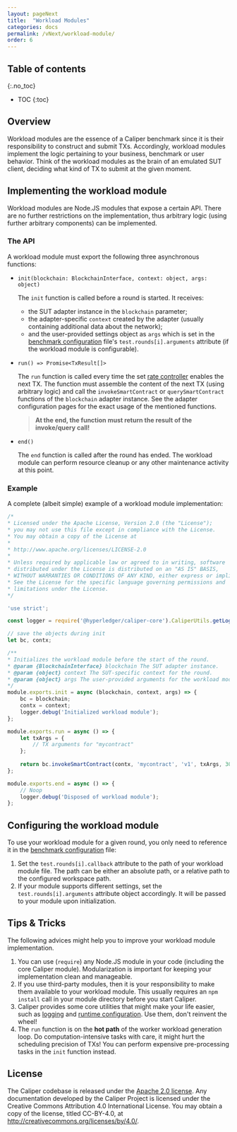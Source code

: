 ```yaml
---
layout: pageNext
title:  "Workload Modules"
categories: docs
permalink: /vNext/workload-module/
order: 6
---
```


## Table of contents
{:.no_toc}

- TOC
{:toc}

## Overview

Workload modules are the essence of a Caliper benchmark since it is their responsibility to construct and submit TXs. Accordingly, workload modules implement the logic pertaining to your business, benchmark or user behavior. Think of the workload modules as the brain of an emulated SUT client, deciding what kind of TX to submit at the given moment.

## Implementing the workload module

Workload modules are Node.JS modules that expose a certain API. There are no further restrictions on the implementation, thus arbitrary logic (using further arbitrary components) can be implemented.

### The API

A workload module must export the following three asynchronous functions:

* `init(blockchain: BlockchainInterface, context: object, args: object)`
  
  The `init` function is called before a round is started. It receives:
  * the SUT adapter instance in the `blockchain` parameter;
  * the adapter-specific `context` created by the adapter (usually containing additional data about the network);
  * and the user-provided settings object as `args` which is set in the [benchmark configuration](./BenchmarkConfiguration.md#benchmark-test-settings) file's `test.rounds[i].arguments` attribute (if the workload module is configurable).
* `run() => Promise<TxResult[]>`

  The `run` function is called every time the set [rate controller](./Rate_Controllers.md) enables the next TX. The function must assemble the content of the next TX (using arbitrary logic) and call the `invokeSmartContract` or `querySmartContract` functions of the `blockchain` adapter instance. See the adapter configuration pages for the exact usage of the mentioned functions.
  > __At the end, the function must return the result of the invoke/query call!__
* `end()`

  The `end` function is called after the round has ended. The workload module can perform resource cleanup or any other maintenance activity at this point.

### Example

A complete (albeit simple) example of a workload module implementation:

```js
/*
* Licensed under the Apache License, Version 2.0 (the "License");
* you may not use this file except in compliance with the License.
* You may obtain a copy of the License at
*
* http://www.apache.org/licenses/LICENSE-2.0
*
* Unless required by applicable law or agreed to in writing, software
* distributed under the License is distributed on an "AS IS" BASIS,
* WITHOUT WARRANTIES OR CONDITIONS OF ANY KIND, either express or implied.
* See the License for the specific language governing permissions and
* limitations under the License.
*/

'use strict';

const logger = require('@hyperledger/caliper-core').CaliperUtils.getLogger('my-module');

// save the objects during init
let bc, contx;

/**
* Initializes the workload module before the start of the round.
* @param {BlockchainInterface} blockchain The SUT adapter instance.
* @param {object} context The SUT-specific context for the round.
* @param {object} args The user-provided arguments for the workload module.
*/
module.exports.init = async (blockchain, context, args) => {
    bc = blockchain;
    contx = context;
    logger.debug('Initialized workload module');
};

module.exports.run = async () => {
    let txArgs = {
        // TX arguments for "mycontract"
    };
    
    return bc.invokeSmartContract(contx, 'mycontract', 'v1', txArgs, 30);
};

module.exports.end = async () => {
    // Noop
    logger.debug('Disposed of workload module');
};
```

## Configuring the workload module

To use your workload module for a given round, you only need to reference it in the [benchmark configuration](./BenchmarkConfiguration.md#benchmark-test-settings) file:
1. Set the `test.rounds[i].callback` attribute to the path of your workload module file. The path can be either an absolute path, or a relative path to the configured workspace path.
2. If your module supports different settings, set the `test.rounds[i].arguments` attribute object accordingly. It will be passed to your module upon initialization.

## Tips & Tricks

The following advices might help you to improve your workload module implementation.

1. You can use (`require`) any Node.JS module in your code (including the core Caliper module). Modularization is important for keeping your implementation clean and manageable.
2. If you use third-party modules, then it is your responsibility to make them available to your workload module. This usually requires an `npm install` call in your module directory before you start Caliper.
3. Caliper provides some core utilities that might make your life easier, such as [logging](./Logging_Control.md) and [runtime configuration](./Runtime_Configuration.md). Use them, don't reinvent the wheel! 
4. The `run` function is on the __hot path__ of the worker workload generation loop. Do computation-intensive tasks with care, it might hurt the scheduling precision of TXs! You can perform expensive pre-processing tasks in the `init` function instead. 

## License
The Caliper codebase is released under the [Apache 2.0 license](./LICENSE.md). Any documentation developed by the Caliper Project is licensed under the Creative Commons Attribution 4.0 International License. You may obtain a copy of the license, titled CC-BY-4.0, at http://creativecommons.org/licenses/by/4.0/.
